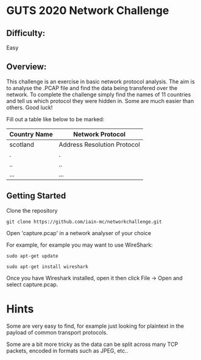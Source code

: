 # GUTS 2020 Network Challenge

## Difficulty: 
Easy

## Overview:
This challenge is an exercise in basic network protocol analysis. The aim is to analyse the .PCAP file and find the data being transfered over the network. To complete the challenge simply find the names of 11 countries and tell us which protocol they were hidden in. Some are much easier than others. Good luck! 

Fill out a table like below to be marked:

Country Name | Network Protocol
------------ | -------------
scotland| Address Resolution Protocol
.|.
..|..
...|...
  
## Getting Started
Clone the repository

`git clone https://github.com/iain-mc/networkchallenge.git `

Open 'capture.pcap' in a network analyser of your choice 

For example, for example you may want to use WireShark:
	
`sudo apt-get update`
	
`sudo apt-get install wireshark`

Once you have Wireshark installed, open it then click File -> Open and select capture.pcap.

# Hints
Some are very easy to find, for example just looking for plaintext in the payload of common transport protocols.

Some are a bit more tricky as the data can be split across many TCP packets, encoded in formats such as JPEG, etc..  
